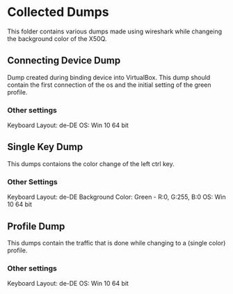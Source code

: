 # Collected Dumps

This folder contains various dumps made using wireshark while changeing the background color of the X50Q.

## Connecting Device Dump

Dump created during binding device into VirtualBox.
This dump should contain the first connection of the os and the initial setting of the green profile.

### Other settings

Keyboard Layout: de-DE
OS: Win 10 64 bit

## Single Key Dump

This dumps contaions the color change of the left ctrl key.

### Other Settings

Keyboard Layout: de-DE
Background Color: Green - R:0, G:255, B:0
OS: Win 10 64 bit

## Profile Dump

This dumps contain the traffic that is done while changing to a (single color) profile.

### Other settings

Keyboard Layout: de-DE
OS: Win 10 64 bit
